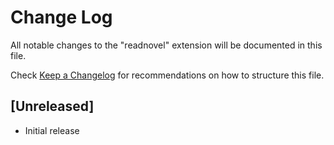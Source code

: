 # Change Log

All notable changes to the "readnovel" extension will be documented in this file.

Check [Keep a Changelog](http://keepachangelog.com/) for recommendations on how to structure this file.

## [Unreleased]

-   Initial release
